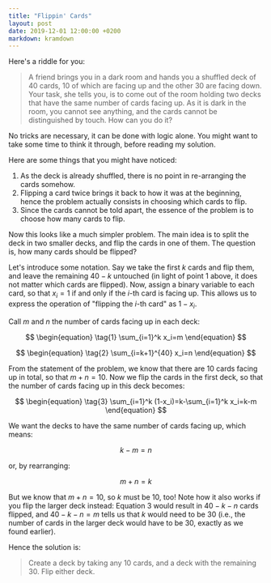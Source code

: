 ```yaml
---
title: "Flippin' Cards"
layout: post
date: 2019-12-01 12:00:00 +0200
markdown: kramdown
---
```


Here's a riddle for you:

> A friend brings you in a dark room and hands you a shuffled deck of 40 cards,
> 10 of which are facing up and the other 30 are facing down. Your task, she
> tells you, is to come out of the room holding two decks that have the same
> number of cards facing up. As it is dark in the room, you cannot see anything,
> and the cards cannot be distinguished by touch. How can you do it?

No tricks are necessary, it can be done with logic alone. You might want to take
some time to think it through, before reading my solution.

Here are some things that you might have noticed:
 1. As the deck is already shuffled, there is no point in re-arranging the cards
    somehow.
 2. Flipping a card twice brings it back to how it was at the beginning, hence
    the problem actually consists in choosing which cards to flip.
 3. Since the cards cannot be told apart, the essence of the problem is to
    choose how many cards to flip.

Now this looks like a much simpler problem. The main idea is to split the deck
in two smaller decks, and flip the cards in one of them. The question is, how
many cards should be flipped?

Let's introduce some notation. Say we take the first $k$ cards and flip them,
and leave the remaining $40-k$ untouched (in light of point 1 above, it does not
matter which cards are flipped). Now, assign a binary variable to each card, so
that $x_i=1$ if and only if the $i$-th card is facing up. This allows us to
express the operation of "flipping the $i$-th card" as $1-x_i$.

Call $m$ and $n$ the number of cards facing up in each deck:

$$
\begin{equation}
\tag{1}
\sum_{i=1}^k x_i=m
\end{equation}
$$

$$
\begin{equation}
\tag{2}
\sum_{i=k+1}^{40} x_i=n
\end{equation}
$$

From the statement of the problem, we know that there are 10 cards facing up in
total, so that $m+n=10$. Now we flip the cards in the first deck, so that the
number of cards facing up in this deck becomes:

$$
\begin{equation}
\tag{3}
\sum_{i=1}^k (1-x_i)=k-\sum_{i=1}^k x_i=k-m
\end{equation}
$$

We want the decks to have the same number of cards facing up, which means:

$$
\begin{equation}
\tag{4}
k-m=n
\end{equation}
$$

or, by rearranging:

$$
\begin{equation}
\tag{5}
m+n=k
\end{equation}
$$

But we know that $m+n=10$, so $k$ must be 10, too! Note how it also works if you
flip the larger deck instead: Equation 3 would result in $40-k-n$ cards flipped,
and $40-k-n=m$ tells us that $k$ would need to be $30$ (i.e., the number of
cards in the larger deck would have to be 30, exactly as we found earlier).

Hence the solution is:

> Create a deck by taking any 10 cards, and a deck with the remaining 30. Flip
> either deck.
